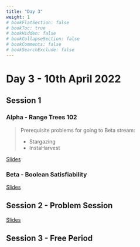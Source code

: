 ```yaml
---
title: "Day 3"
weight: 1
# bookFlatSection: false
# bookToc: true
# bookHidden: false
# bookCollapseSection: false
# bookComments: false
# bookSearchExclude: false
---
```


# Day 3 - 10th April 2022

## Session 1

### Alpha - Range Trees 102

> Prerequisite problems for going to Beta stream:
> - Stargazing
> - InstaHarvest

[Slides](/april/2022/alphads2-redacted.pdf)

### Beta - Boolean Satisfiability

[Slides](/april/2022/betasat.pdf)

## Session 2 - Problem Session

[Slides](/april/2022/jointps1.pdf)

## Session 3 - Free Period
